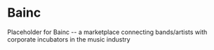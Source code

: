 # Bainc
Placeholder for Bainc -- a marketplace connecting bands/artists with corporate incubators in the music industry 
